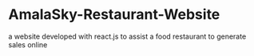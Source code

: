# AmalaSky-Restaurant-Website
a website developed with react.js to assist a food restaurant to generate sales online
